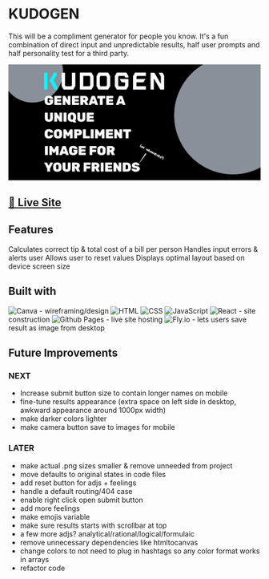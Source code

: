 # KUDOGEN

This will be a compliment generator for people you know. It's a fun combination of direct input and unpredictable results, half user prompts and half personality test for a third party.

![screenshot](./home-screenshot.jpg "home top screenshot")

## [🧾 Live Site](https://ktpeace.github.io/kudogen/)

## Features

Calculates correct tip & total cost of a bill per person
Handles input errors & alerts user
Allows user to reset values
Displays optimal layout based on device screen size

## Built with

![Canva](https://img.shields.io/badge/Canva-00C4CC.svg?style=for-the-badge&logo=Canva&logoColor=white) - wireframing/design
![HTML](https://img.shields.io/badge/HTML5-E34F26?style=for-the-badge&logo=html5&logoColor=white) ![CSS](https://img.shields.io/badge/CSS3-1572B6?style=for-the-badge&logo=css3&logoColor=white) ![JavaScript](https://img.shields.io/badge/JavaScript-323330?style=for-the-badge&logo=javascript&logoColor=F7DF1E) ![React](https://img.shields.io/badge/React-20232A?style=for-the-badge&logo=react&logoColor=61DAFB) - site construction
![Github Pages](https://img.shields.io/badge/GitHub%20Pages-222222.svg?style=for-the-badge&logo=GitHub-Pages&logoColor=white) - live site hosting
![Fly.io](https://img.shields.io/static/v1?label=&message=htmlToImage&color=brightgreen&style=for-the-badge) - lets users save result as image from desktop

## Future Improvements

### NEXT

- Increase submit button size to contain longer names on mobile
- fine-tune results appearance (extra space on left side in desktop, awkward appearance around 1000px width)
- make darker colors lighter
- make camera button save to images for mobile

### LATER

- make actual .png sizes smaller & remove unneeded from project
- move defaults to original states in code files
- add reset button for adjs + feelings
- handle a default routing/404 case
- enable right click open submit button
- add more feelings
- make emojis variable
- make sure results starts with scrollbar at top
- a few more adjs? analytical/rational/logical/formulaic
- remove unnecessary dependencies like htmltocanvas
- change colors to not need to plug in hashtags so any color format works in arrays
- refactor code

